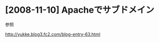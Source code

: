 # [2008-11-10] Apacheでサブドメイン


参照

<a href="http://yukke.blog3.fc2.com/blog-entry-63.html" target="_blank">http://yukke.blog3.fc2.com/blog-entry-63.html</a>

